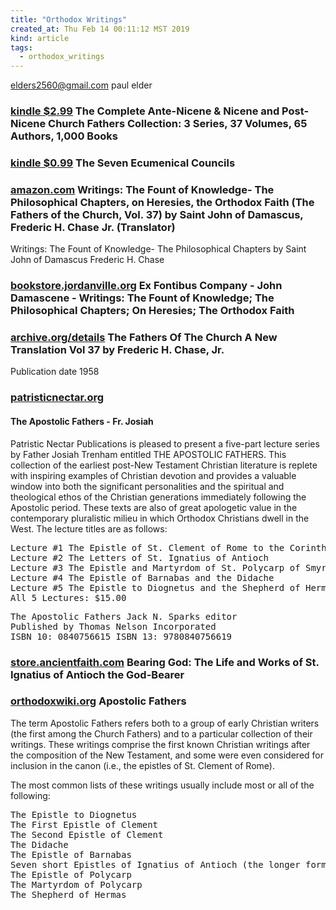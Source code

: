 ```yaml
---
title: "Orthodox Writings"
created_at: Thu Feb 14 00:11:12 MST 2019
kind: article
tags:
  - orthodox_writings
---
```


elders2560@gmail.com
paul elder

<h3>
  <a href="https://www.amazon.com/Complete-Ante-Nicene-Post-Nicene-Fathers-Collection-ebook/dp/B00KYBSUUM" target="_blank">kindle $2.99</a>
  The Complete Ante-Nicene & Nicene and Post-Nicene Church Fathers Collection: 3 Series, 37 Volumes, 65 Authors, 1,000 Books
</h3>

<h3>
  <a href="https://www.amazon.com/Seven-Ecumenical-Councils-Henry-Percival-ebook/dp/B00DLJW44W" target="_blank">kindle $0.99</a>
  The Seven Ecumenical Councils
</h3>

<h3>
<a href="https://www.amazon.com/Writings-Knowledge-Philosophical-Chapters-Heresies/dp/1470149249" target="_blank">amazon.com</a>
  Writings: The Fount of Knowledge- The Philosophical Chapters, on Heresies, the Orthodox Faith (The Fathers of the Church, Vol. 37)
  by Saint John of Damascus, Frederic H. Chase Jr. (Translator) 
</h3>

Writings: The Fount of Knowledge- The Philosophical Chapters by Saint John of Damascus Frederic H. Chase

<h3>
  <a href="http://bookstore.jordanville.org/9781470149246" target="_blank">bookstore.jordanville.org</a>
  Ex Fontibus Company - John Damascene - Writings: The Fount of Knowledge; The Philosophical Chapters; On Heresies; The Orthodox Faith
</h3>

<h3>
  <a href="https://archive.org/details/fathersofthechur009511mbp/page/n41" target="_blank">archive.org/details</a>
  The Fathers Of The Church A New Translation Vol 37 by Frederic H. Chase, Jr.
</h3>

Publication date 1958 

<h3>
<a href="https://patristicnectar.org/store_lectures_homilies.html" target="_blank">patristicnectar.org</a>
</h3>

<h4>The Apostolic Fathers - Fr. Josiah</h4>

Patristic Nectar Publications is pleased to present a five-part lecture
series by Father Josiah Trenham entitled THE APOSTOLIC FATHERS. This
collection of the earliest post-New Testament Christian literature is
replete with inspiring examples of Christian devotion and provides a
valuable window into both the significant personalities and the spiritual
and theological ethos of the Christian generations immediately following
the Apostolic period. These texts are also of great apologetic value in
the contemporary pluralistic milieu in which Orthodox Christians dwell
in the West. The lecture titles are as follows:

<pre>
Lecture #1 The Epistle of St. Clement of Rome to the Corinthians
Lecture #2 The Letters of St. Ignatius of Antioch
Lecture #3 The Epistle and Martyrdom of St. Polycarp of Smyrna
Lecture #4 The Epistle of Barnabas and the Didache
Lecture #5 The Epistle to Diognetus and the Shepherd of Hermas
All 5 Lectures: $15.00
</pre>

<pre>
The Apostolic Fathers Jack N. Sparks editor
Published by Thomas Nelson Incorporated
ISBN 10: 0840756615 ISBN 13: 9780840756619
</pre>

<h3>
  <a href="https://store.ancientfaith.com/bearing-god-the-life-and-works-of-st-ignatius-of-antioch-the-god-bearer/" target="_blank">store.ancientfaith.com</a>
  Bearing God: The Life and Works of St. Ignatius of Antioch the God-Bearer
</h3>

<h3>
  <a href="https://orthodoxwiki.org/Apostolic_Fathers" target="_blank">orthodoxwiki.org</a>
  Apostolic Fathers
</h3>

The term Apostolic Fathers refers both to a group of early Christian
writers (the first among the Church Fathers) and to a particular
collection of their writings. These writings comprise the first known
Christian writings after the composition of the New Testament, and some
were even considered for inclusion in the canon (i.e., the epistles of
St. Clement of Rome).

The most common lists of these writings usually include most or all of
the following:

<pre>
The Epistle to Diognetus
The First Epistle of Clement
The Second Epistle of Clement
The Didache
The Epistle of Barnabas
Seven short Epistles of Ignatius of Antioch (the longer forms of these Epistles, and those beyond the seven, are widely considered later emendations and forgeries)
The Epistle of Polycarp
The Martyrdom of Polycarp
The Shepherd of Hermas
</pre>

<!--
html boilerplate fragments
<a href="" target="_blank"></a>
<a name=""></a>
<img src="" width="400px">
<ul>
  <li></li>
  <li><a href="" target="_blank"></a></li>
</ul>
<pre>
</pre>
<p style="margin-bottom: 2em;"></p>
<hr style="border: 0; height: 3px; background: #333; background-image: linear-gradient(to right, #ccc, #333, #ccc);">
<pre><code>
</code></pre>
<math xmlns='http://www.w3.org/1998/Math/MathML' display='block'>
</math>
:-->

